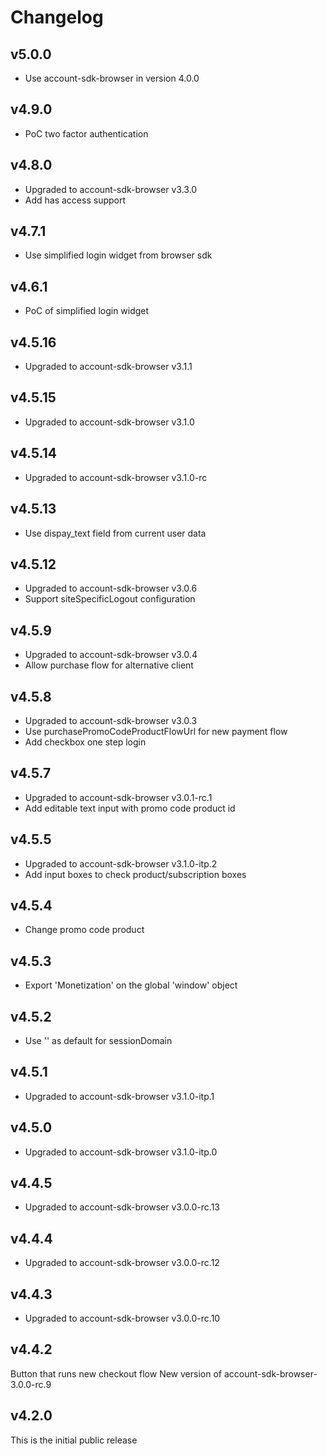 # Changelog
## v5.0.0
* Use account-sdk-browser in version 4.0.0
## v4.9.0
* PoC two factor authentication

## v4.8.0
* Upgraded to account-sdk-browser v3.3.0
* Add has access support

## v4.7.1
* Use simplified login widget from browser sdk

## v4.6.1
* PoC of simplified login widget

## v4.5.16
* Upgraded to account-sdk-browser v3.1.1

## v4.5.15
* Upgraded to account-sdk-browser v3.1.0

## v4.5.14
* Upgraded to account-sdk-browser v3.1.0-rc

## v4.5.13
* Use dispay_text field from current user data

## v4.5.12

* Upgraded to account-sdk-browser v3.0.6
* Support siteSpecificLogout configuration

## v4.5.9

* Upgraded to account-sdk-browser v3.0.4
* Allow purchase flow for alternative client

## v4.5.8

* Upgraded to account-sdk-browser v3.0.3
* Use purchasePromoCodeProductFlowUrl for new payment flow
* Add checkbox one step login

## v4.5.7

* Upgraded to account-sdk-browser v3.0.1-rc.1
* Add editable text input with promo code product id

## v4.5.5

* Upgraded to account-sdk-browser v3.1.0-itp.2
* Add input boxes to check product/subscription boxes

## v4.5.4

* Change promo code product

## v4.5.3

* Export 'Monetization' on the global 'window' object

## v4.5.2

* Use '' as default for sessionDomain

## v4.5.1

* Upgraded to account-sdk-browser v3.1.0-itp.1

## v4.5.0

* Upgraded to account-sdk-browser v3.1.0-itp.0

## v4.4.5

* Upgraded to account-sdk-browser v3.0.0-rc.13

## v4.4.4

* Upgraded to account-sdk-browser v3.0.0-rc.12

## v4.4.3

* Upgraded to account-sdk-browser v3.0.0-rc.10

## v4.4.2
Button that runs new checkout flow
New version of account-sdk-browser- 3.0.0-rc.9

## v4.2.0

This is the initial public release
